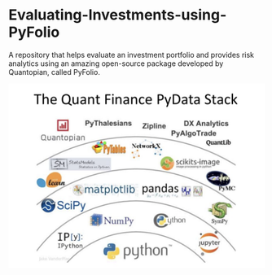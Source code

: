 # Evaluating-Investments-using-PyFolio
A repository that helps evaluate an investment portfolio and provides risk analytics using an amazing open-source package developed by Quantopian, called PyFolio.

![Quant Pydata Stack](./quant-pydata-stack.png)
